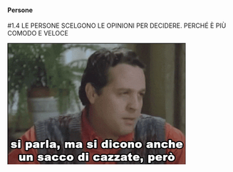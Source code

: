 #### Persone

<span class="tesi">#1.4 LE PERSONE SCELGONO LE OPINIONI PER DECIDERE. PERCHÉ È PIÙ COMODO E VELOCE</span>

![Pozzetto sono fotogenico](../assets/images/gif84.gif ':size=450x100%')
